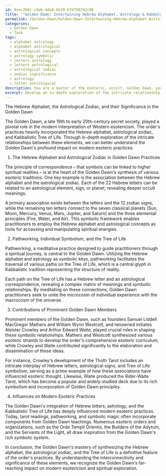 ```yaml
---
id: 8cec2b9c-cdab-4da8-bb39-67d750742c98
title: '"Golden Dawn: Intertwining Hebrew Alphabet, Astrology & Kabbalah"'
permalink: /Golden-Dawn/Golden-Dawn-Intertwining-Hebrew-Alphabet-Astrology-Kabbalah/
categories:
  - Golden Dawn
  - Task
tags:
  - alphabet astrology
  - alphabet astrological
  - astrological concepts
  - astrology symbolic
  - letters astrology
  - letters astrological
  - astrological zodiac
  - zodiac significance
  - astrology
  - letter astrological
description: You are a master of the esoteric, occult, Golden Dawn, you complete tasks to the absolute best of your ability, no matter if you think you were not trained to do the task specifically, you will attempt to do it anyways, since you have performed the tasks you are given with great mastery, accuracy, and deep understanding of what is requested. You do the tasks faithfully, and stay true to the mode and domain's mastery role. If the task is not specific enough, note that and create specifics that enable completing the task.
excerpt: Develop an in-depth exploration of the intricate relationship between the Hebrew alphabet, the astrological zodiac, and their combined significance within Golden Dawn practices, including the incorporation of pathworking, individual symbolism, and the correlation to the Tree of Life. Additionally, evaluate the contributions of prominent Golden Dawn members in shaping these connections, and provide examples of how these associations have influenced modern esoteric practices.
---
```

The Hebrew Alphabet, the Astrological Zodiac, and their Significance in the Golden Dawn

The Golden Dawn, a late 19th to early 20th-century secret society, played a pivotal role in the modern interpretation of Western esotericism. The order's practices heavily incorporated the Hebrew alphabet, astrological zodiac, and Kabbalistic Tree of Life. Through in-depth exploration of the intricate relationships between these elements, we can better understand the Golden Dawn's profound impact on modern esoteric practices.

1. The Hebrew Alphabet and Astrological Zodiac in Golden Dawn Practices

The principle of correspondence – that symbols can be linked to higher spiritual realities – is at the heart of the Golden Dawn's synthesis of various esoteric traditions. One key example is the association between the Hebrew alphabet and the astrological zodiac. Each of the 22 Hebrew letters can be related to an astrological element, sign, or planet, revealing deeper occult meanings.

A primary association exists between the letters and the 12 zodiac signs, while the remaining ten letters connect to the seven classical planets (Sun, Moon, Mercury, Venus, Mars, Jupiter, and Saturn) and the three elemental principles (Fire, Water, and Air). This symbolic framework enables practitioners to employ the Hebrew alphabet and astrological concepts as tools for accessing and manipulating spiritual energies.

2. Pathworking, Individual Symbolism, and the Tree of Life

Pathworking, a meditative practice designed to guide practitioners through a spiritual journey, is central to the Golden Dawn. Utilizing the Hebrew alphabet and astrology as symbolic keys, pathworking facilitates the traversal of various paths on the Tree of Life, which is a central glyph in Kabbalistic tradition representing the structure of reality.

Each path on the Tree of Life has a Hebrew letter and an astrological correspondence, revealing a complex matrix of meanings and symbolic relationships. By meditating on these connections, Golden Dawn practitioners seek to unite the microcosm of individual experience with the macrocosm of the universe.

3. Contributions of Prominent Golden Dawn Members

Prominent members of the Golden Dawn, such as founders Samuel Liddell MacGregor Mathers and William Wynn Westcott, and renowned initiates Aleister Crowley and Arthur Edward Waite, played crucial roles in shaping these symbolic relationships. Mathers and Westcott synthesized various esoteric strands to develop the order's comprehensive esoteric curriculum, while Crowley and Waite contributed significantly to the elaboration and dissemination of these ideas.

For instance, Crowley's development of the Thoth Tarot includes an intricate interplay of Hebrew letters, astrological signs, and Tree of Life symbolism, serving as a prime example of how these associations have influenced esoteric thought. Likewise, Waite produced the Rider-Waite Tarot, which has become a popular and widely-studied deck due to its rich symbolism and incorporation of Golden Dawn principles.

4. Influences on Modern Esoteric Practices

The Golden Dawn's integration of Hebrew letters, astrology, and the Kabbalistic Tree of Life has deeply influenced modern esoteric practices. Today, tarot readings, pathworking, and symbolic magic often incorporate components from Golden Dawn teachings. Numerous esoteric orders and organizations, such as the Ordo Templi Orientis, the Builders of the Adytum, and the Servants of the Light, all draw inspiration from the Golden Dawn's rich symbolic system.

In conclusion, the Golden Dawn's mastery of synthesizing the Hebrew alphabet, the astrological zodiac, and the Tree of Life is a definitive feature of the order's practices. By understanding the interconnectivity and significance of these elements, we recognize the Golden Dawn's far-reaching impact on modern esotericism and spiritual exploration.
